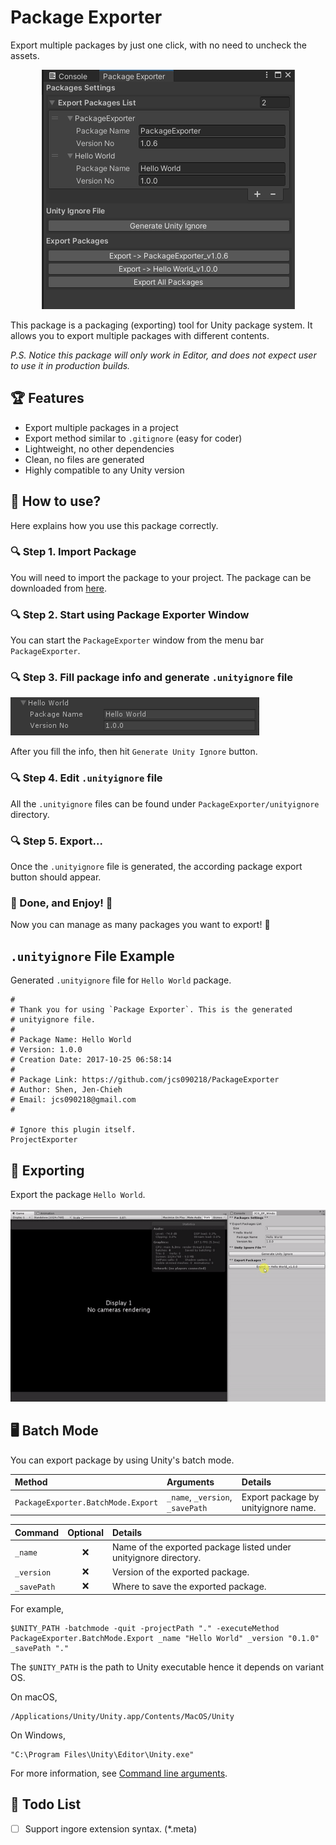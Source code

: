 # Package Exporter

Export multiple packages by just one click, with no need to uncheck the assets.

<p align="center">
  <img src="./etc/package-manage.png"/>
</p>

This package is a packaging (exporting) tool for Unity package system. It
allows you to export multiple packages with different contents.

*P.S. Notice this package will only work in Editor, and does not expect user
to use it in production builds.*

## 🏆 Features

* Export multiple packages in a project
* Export method similar to `.gitignore` (easy for coder)
* Lightweight, no other dependencies
* Clean, no files are generated
* Highly compatible to any Unity version

## 🔨 How to use?

Here explains how you use this package correctly.

### 🔍 Step 1. Import Package

You will need to import the package to your project. The package
can be downloaded from [here](https://github.com/jcs090218/PackageExporter/releases).

### 🔍 Step 2. Start using Package Exporter Window

You can start the `PackageExporter` window from the menu bar `PackageExporter`.

### 🔍 Step 3. Fill package info and generate `.unityignore` file

<img src="./etc/package-info.png"/>

After you fill the info, then hit `Generate Unity Ignore` button.

### 🔍 Step 4. Edit `.unityignore` file

All the `.unityignore` files can be found under `PackageExporter/unityignore`
directory.

### 🔍 Step 5. Export...

Once the `.unityignore` file is generated, the according package
export button should appear.

### 🎉 Done, and Enjoy! 🥳

Now you can manage as many packages you want to export! 🎉

## `.unityignore` File Example

Generated `.unityignore` file for `Hello World` package.

```
#
# Thank you for using `Package Exporter`. This is the generated
# unityignore file.
#
# Package Name: Hello World
# Version: 1.0.0
# Creation Date: 2017-10-25 06:58:14
#
# Package Link: https://github.com/jcs090218/PackageExporter
# Author: Shen, Jen-Chieh
# Email: jcs090218@gmail.com
#

# Ignore this plugin itself.
ProjectExporter

```

## 🚀 Exporting

Export the package `Hello World`.

<p>
  <img src="./etc/export-package.gif"/>
</p>

## 🖥️ Batch Mode

You can export package by using Unity's batch mode.

| Method                             | Arguments                        | Details                             |
|:-----------------------------------|:---------------------------------|:------------------------------------|
| `PackageExporter.BatchMode.Export` | `_name`, `_version`, `_savePath` | Export package by unityignore name. |

| Command     | Optional | Details                                                          |
|:------------|:--------:|:-----------------------------------------------------------------|
| `_name`     | ❌       | Name of the exported package listed under unityignore directory. |
| `_version`  | ❌       | Version of the exported package.                                 |
| `_savePath` | ❌       | Where to save the exported package.                              |

For example,

```
$UNITY_PATH -batchmode -quit -projectPath "." -executeMethod PackageExporter.BatchMode.Export _name "Hello World" _version "0.1.0" _savePath "."
```

The `$UNITY_PATH` is the path to Unity executable hence it depends on variant OS.

On macOS,

```
/Applications/Unity/Unity.app/Contents/MacOS/Unity
```

On Windows,

```
"C:\Program Files\Unity\Editor\Unity.exe"
```

For more information, see [Command line arguments](https://docs.unity3d.com/Manual/CommandLineArguments.html).

## 📝 Todo List

- [ ] Support ingore extension syntax. (*.meta)

